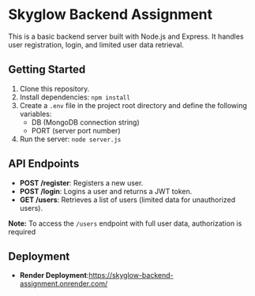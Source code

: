 # Skyglow Backend Assignment

This is a basic backend server built with Node.js and Express. It handles user registration, login, and limited user data retrieval.

## Getting Started

1. Clone this repository.
2. Install dependencies: `npm install`
3. Create a `.env` file in the project root directory and define the following variables:
    * DB (MongoDB connection string)
    * PORT (server port number) 
4. Run the server: `node server.js`

## API Endpoints

* **POST /register**: Registers a new user.
* **POST /login**: Logins a user and returns a JWT token.
* **GET /users**: Retrieves a list of users (limited data for unauthorized users).

**Note:** To access the `/users` endpoint with full user data, authorization is required

## Deployment

* **Render Deployment**:https://skyglow-backend-assignment.onrender.com/ 
